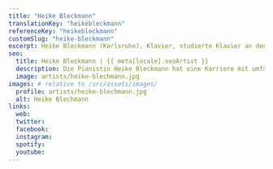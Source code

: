 ```yaml
---
title: "Heike Bleckmann"
translationKey: "heikebleckmann"
referenceKey: "heikebleckmann"
customSlug: "heike-bleckmann"
excerpt: Heike Bleckmann (Karlsruhe), Klavier, studierte Klavier an den Musikhochschulen in Würzburg und Karlsruhe. Ihre Ausbildung absolvierte sie in den USA, u.a. bei Menahem Pressler (Beaux Arts Trio) und bei zahlreichen Meisterkursen in den USA. Die Pianistin hat eine Karriere mit umfangreicher Solokonzerttätigkeit, aber auch mit verschiedenen Ensembles (z.B. "Die 12 Pianisten") und vor allem als Liedbegleiterin.
seo:
  title: Heike Bleckmann | {{ meta[locale].seoArtist }}
  description: Die Pianistin Heike Bleckmann hat eine Karriere mit umfangreicher Solokonzerttätigkeit und ist Teil verschiedener Ensembles.
  image: artists/heike-blechmann.jpg
images: # relative to /src/assets/images/
  profile: artists/heike-blechmann.jpg
  alt: Heike Blechmann
links:
  web:
  twitter:
  facebook:
  instagram:
  spotify:
  youtube:
---
```

